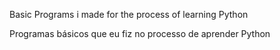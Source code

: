 Basic Programs i made for the process of learning Python

Programas básicos que eu fiz no processo de aprender Python
